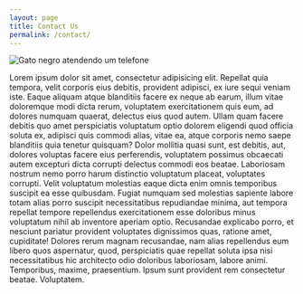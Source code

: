 ```yaml
---
layout: page
title: Contact Us
permalink: /contact/
---
```


![Gato negro atendendo um telefone](http://wdy.h-cdn.co/assets/cm/15/08/54ea956d1dff3_-_10-cat-with-phone-2.jpg)

Lorem ipsum dolor sit amet, consectetur adipisicing elit. Repellat quia tempora, velit corporis eius debitis, provident adipisci, ex iure sequi veniam iste. Eaque aliquam atque blanditiis facere ex neque ab earum, illum vitae doloremque modi dicta rerum, voluptatem exercitationem quis eum, ad dolores numquam quaerat, delectus eius quod autem. Ullam quam facere debitis quo amet perspiciatis voluptatum optio dolorem eligendi quod officia soluta ex, adipisci quis commodi alias, vitae ea, atque corporis nemo saepe blanditiis quia tenetur quisquam? Dolor mollitia quasi sunt, est debitis, aut, dolores voluptas facere eius perferendis, voluptatem possimus obcaecati autem excepturi dicta corrupti delectus commodi eos beatae. Laboriosam nostrum nemo porro harum distinctio voluptatum placeat, voluptates corrupti. Velit voluptatum molestias eaque dicta enim omnis temporibus suscipit ea esse quibusdam. Fugiat numquam sed molestias sapiente labore totam alias porro suscipit necessitatibus repudiandae minima, aut tempora repellat tempore repellendus exercitationem esse doloribus minus voluptatum nihil ab inventore aperiam optio. Recusandae explicabo porro, et nesciunt pariatur provident voluptates dignissimos quas, ratione amet, cupiditate! Dolores rerum magnam recusandae, nam alias repellendus eum libero quos aspernatur, quod, perspiciatis quae repellat soluta ipsa nisi necessitatibus hic architecto odio doloribus laboriosam, labore animi. Temporibus, maxime, praesentium. Ipsum sunt provident rem consectetur beatae. Voluptatem.